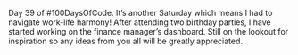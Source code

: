 Day 39 of #100DaysOfCode. It’s another Saturday which means I had to navigate work-life harmony! After attending two birthday parties, I have started working on the finance manager’s dashboard. Still on the lookout for inspiration so any ideas from you all will be greatly appreciated.